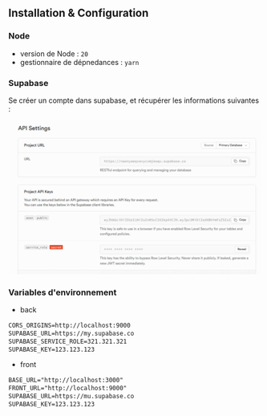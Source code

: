 ## Installation & Configuration

### Node

- version de Node : `20`
- gestionnaire de dépnedances : `yarn`

### Supabase

Se créer un compte dans supabase, et récupérer les informations suivantes :

![Supabase API Settings](./assets/supabase_api_settings.PNG)

### Variables d'environnement

- back
 
```env
CORS_ORIGINS=http://localhost:9000
SUPABASE_URL=https://my.supabase.co
SUPABASE_SERVICE_ROLE=321.321.321
SUPABASE_KEY=123.123.123
```

- front
 
```env
BASE_URL="http://localhost:3000"
FRONT_URL="http://localhost:9000"
SUPABASE_URL=https://mu.supabase.co
SUPABASE_KEY=123.123.123
```